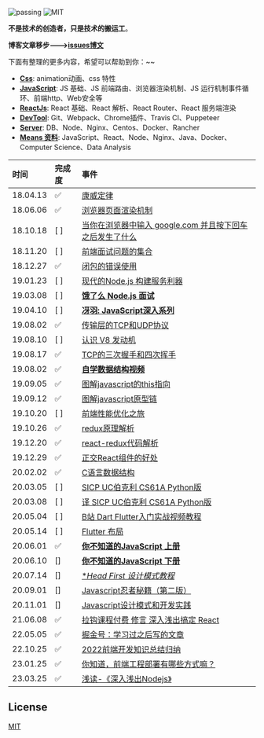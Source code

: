 <!--
 * @Author: HerryLo
 * @Date: 2021-02-20 11:20:59
 * @LastEditTime: 2021-02-20 18:25:49
 * @LastEditors: EastSummer
 * @Description: 
-->

![passing](https://img.shields.io/badge/build-passing-brightgreen.svg)
![MIT](https://img.shields.io/badge/License-MIT-brightgreen.svg)

**不是技术的创造者，只是技术的搬运工**。

**博客文章移步———>[issues博文](https://github.com/AttemptWeb/Record/issues)**

下面有整理的更多内容，希望可以帮助到你：~~
* [**Css**](https://github.com/AttemptWeb/Record/tree/master/css): animation动画、css 特性
* [**JavaScript**](https://github.com/AttemptWeb/Record/tree/master/js): JS 基础、JS 前端路由、浏览器渲染机制、JS 运行机制事件循环、前端http、Web安全等
* [**ReactJs**](https://github.com/AttemptWeb/Record/tree/master/frame): React 基础、React 解析、React Router、React 服务端渲染
* [**DevTool**](./other/devTool/readme.md): Git、Webpack、Chrome插件、Travis CI、Puppeteer
* [**Server**](./server/readme.md): DB、Node、Nginx、Centos、Docker、Rancher
* [**Means 资料**](https://github.com/AttemptWeb/Record/tree/master/other/learn): JavaScript、React、Node、Nginx、Java、Docker、Computer Science、Data Analysis


| 时间  | 完成度  |  事件 |
|:---|:--|:--|
|  18.04.13 | ✅ | [康威定律](./other/康威定律.md)|
|  18.06.06 | ✅ | [浏览器页面渲染机制](https://juejin.im/post/5ca0c0abe51d4553a942c17d) |
|  18.10.18 | [ ] | [当你在浏览器中输入 google.com 并且按下回车之后发生了什么](https://github.com/skyline75489/what-happens-when-zh_CN) |
|  18.11.20 | [ ] | [前端面试问题的集合](https://github.com/EastSummer/wheel_marking/blob/master/question.md) |
|  18.12.27 | ✅ | [闭包的错误使用](https://didiheng.com/front/2018-12-27.html) |
|  19.01.23 | [ ] | [现代的Node.js 构建服务利器](https://i5ting.github.io/modern-nodejs/)|
|  19.03.08 | [ ] | [**饿了么 Node.js 面试**](https://github.com/ElemeFE/node-interview/tree/master/sections/zh-cn)|[ ]|
|  19.04.10 | [ ] | [**冴羽: JavaScript深入系列**](https://github.com/mqyqingfeng/Blog) |
|  19.08.02 | ✅ | [传输层的TCP和UDP协议](https://github.com/AttemptWeb/Record/issues/6)|
|  19.08.10 | [ ] | [认识 V8 发动机](https://zhuanlan.zhihu.com/p/27628685)|
|  19.08.17 | ✅ | [TCP的三次握手和四次挥手](https://github.com/AttemptWeb/Record/issues/10) |
|  19.08.02 | ✅ | [**自学数据结构视频**](https://www.bilibili.com/video/av12907870/?p=12)|
|  19.09.05 | ✅ | [图解javascript的this指向](https://github.com/AttemptWeb/Record/issues/12) |
|  19.09.12 | ✅ | [图解javascript原型链](https://github.com/AttemptWeb/Record/issues/11) |
|  19.10.20 | [ ] | [前端性能优化之旅](https://alienzhou.github.io/fe-performance-journey/) |
|  19.10.26 | ✅ | [redux原理解析](https://github.com/AttemptWeb/Record/issues/15) |    
|  19.12.20 | ✅ | [react-redux代码解析](https://github.com/AttemptWeb/Record/issues/20) |    
|  19.12.29 | ✅ | [正交React组件的好处](https://didiheng.com/front/2019-12-29.html) |
|  20.02.02 | ✅ | [C语言数据结构](https://github.com/HerryLo/CStruct) |
|  20.03.05 | [ ] | [SICP UC伯克利 CS61A Python版](http://composingprograms.com/)|
|  20.03.08 | [ ] | [译 SICP UC伯克利 CS61A Python版](https://github.com/wizardforcel/sicp-py-zh)|
|  20.05.04 | [ ] | [B站 Dart Flutter入门实战视频教程](https://www.bilibili.com/video/BV1S4411E7LY/?p=01) |
|  20.05.14 | [ ] | [Flutter 布局](https://flutter.dev/docs/development/ui/layout) |
|  20.06.01 | ✅ | [**你不知道的JavaScript 上册**](https://github.com/getify/You-Dont-Know-JS/tree/1ed-zh-CN) |
|  20.06.10 | [] | [**你不知道的JavaScript 下册**](https://github.com/getify/You-Dont-Know-JS/tree/1ed-zh-CN) |
|  20.07.14 | [] | [**Head First 设计模式教程*](https://www.bilibili.com/video/BV13t411e7XT?p=11) |
|  20.09.01 | [] | [Javascript忍者秘籍（第二版）](https://book.douban.com/subject/30143702/) |
|  20.11.01 | [] | [Javascript设计模式和开发实践](https://book.douban.com/subject/26382780/) |
|  21.06.08 | ✅ | [拉钩课程付费 修言 深入浅出搞定 React](https://kaiwu.lagou.com/course/courseInfo.htm?courseId=510&sid=20-h5Url-0&lgec_type=website&lgec_sign=86228E00A960E2EB44DCA4027393428B&buyFrom=2&pageId=1pz4#/sale) |
|  22.05.05 | ✅ | [掘金号：学习过之后写的文章](https://juejin.cn/user/430664289365608/posts) |
|  22.10.25 | ✅ | [2022前端开发知识总结归纳](https://juejin.cn/post/7160491601679089694) |
|  23.01.25 | ✅ | [你知道，前端工程部署有哪些方式嘛？](https://juejin.cn/post/7187582297124634680) |
|  23.03.25 | ✅ | [浅读-《深入浅出Nodejs》](https://juejin.cn/post/7216133455296561211) |

## License
[MIT](https://github.com/HerryLo/Record/blob/master/LICENSE)
